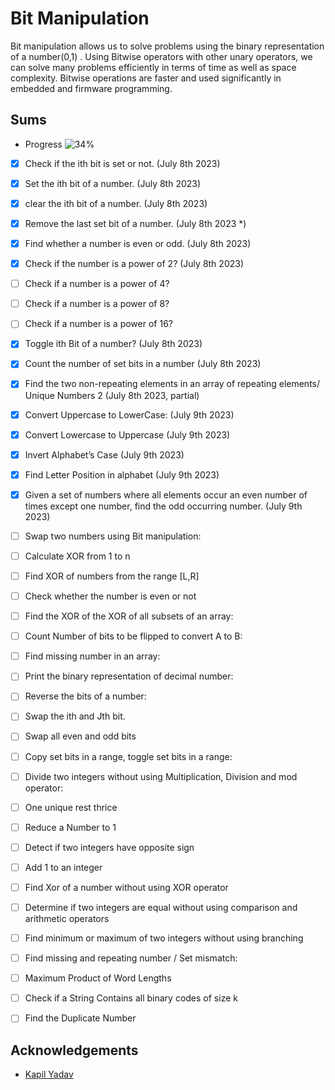 
# Bit Manipulation

Bit manipulation allows us to solve problems using the binary representation of a number(0,1) .
Using Bitwise operators with other unary operators, we can solve many problems efficiently in terms of time as well as space complexity.
Bitwise operations are faster and used significantly in embedded and firmware programming.

## Sums
- Progress ![34%](https://progress-bar.dev/34)

- [x] Check if the ith bit is set or not. (July 8th 2023)
- [x] Set the ith bit of a number. (July 8th 2023)
- [x] clear the ith bit of a number. (July 8th 2023)
- [x] Remove the last set bit of a number. (July 8th 2023 *)
- [x] Find whether a number is even or odd. (July 8th 2023)
- [x] Check if the number is a power of 2? (July 8th 2023)
- [ ] Check if a number is a power of 4?
- [ ] Check if a number is a power of 8?
- [ ] Check if a number is a power of 16?
- [x] Toggle ith Bit of a number? (July 8th 2023)
- [x] Count the number of set bits in a number (July 8th 2023)
- [x] Find the two non-repeating elements in an array of repeating elements/ Unique Numbers 2 (July 8th 2023, partial)
- [x] Convert Uppercase to LowerCase: (July 9th 2023)
- [x] Convert Lowercase to Uppercase (July 9th 2023)
- [x] Invert Alphabet’s Case (July 9th 2023)
- [x] Find Letter Position in alphabet (July 9th 2023)
- [x] Given a set of numbers where all elements occur an even number of times except one number, find the odd occurring number. (July 9th 2023)
- [ ] Swap two numbers using Bit manipulation:
- [ ] Calculate XOR from 1 to n
- [ ] Find XOR of numbers from the range [L,R]
- [ ] Check whether the number is even or not
- [ ] Find the XOR of the XOR of all subsets of an array:
- [ ] Count Number of bits to be flipped to convert A to B:
- [ ] Find missing number in an array:
- [ ] Print the binary representation of decimal number:
- [ ] Reverse the bits of a number:
- [ ] Swap the ith and Jth bit.
- [ ] Swap all even and odd bits
- [ ] Copy set bits in a range, toggle set bits in a range:
- [ ] Divide two integers without using Multiplication, Division and mod operator:
- [ ] One unique rest thrice
- [ ] Reduce a Number to 1
- [ ] Detect if two integers have opposite sign
- [ ] Add 1 to an integer
- [ ] Find Xor of a number without using XOR operator
- [ ] Determine if two integers are equal without using comparison and arithmetic operators
- [ ] Find minimum or maximum of two integers without using branching
- [ ] Find missing and repeating number / Set mismatch:
- [ ] Maximum Product of Word Lengths
- [ ] Check if a String Contains all binary codes of size k
- [ ] Find the Duplicate Number


## Acknowledgements

 - [Kapil Yadav](https://www.linkedin.com/posts/kapilyadav22_bit-manipulation-notes-by-kapil-yadav-activity-6995227168423194624-FlWu?utm_source=share&utm_medium=member_desktop)
 
